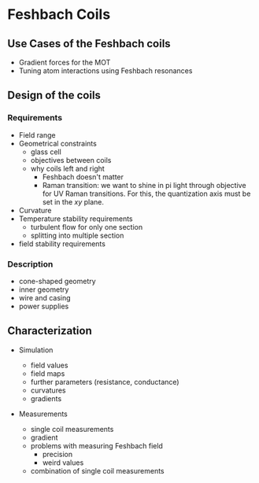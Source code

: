 # Feshbach Coils

## Use Cases of the Feshbach coils
- Gradient forces for the MOT
- Tuning atom interactions using Feshbach resonances

## Design of the coils
### Requirements
- Field range
- Geometrical constraints
    - glass cell
    - objectives between coils
    - why coils left and right
        - Feshbach doesn't matter
        - Raman transition: we want to shine in pi light through objective for UV Raman transitions. For this, the quantization axis must be set in the $xy$ plane.
- Curvature
- Temperature stability requirements
    - turbulent flow for only one section
    - splitting into multiple section
- field stability requirements

### Description
- cone-shaped geometry
- inner geometry
- wire and casing
- power supplies

## Characterization
- Simulation
    - field values
    - field maps
    - further parameters (resistance, conductance)
    - curvatures
    - gradients

- Measurements
    - single coil measurements
    - gradient
    - problems with measuring Feshbach field
        - precision
        - weird values
    - combination of single coil measurements